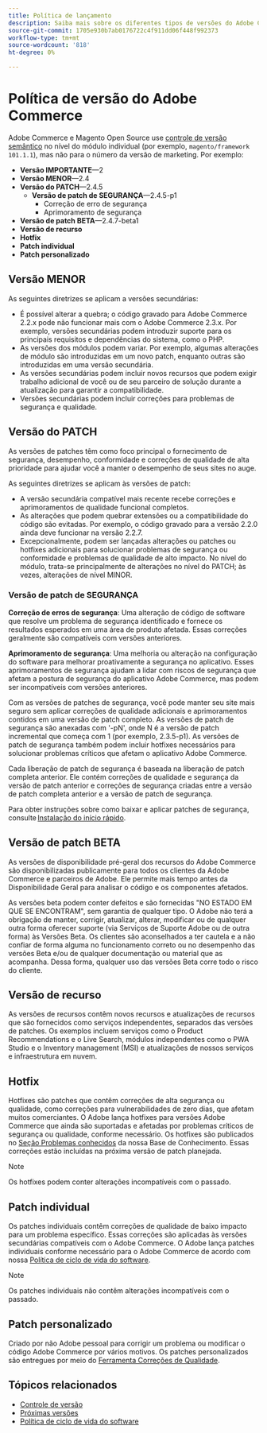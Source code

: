 ```yaml
---
title: Política de lançamento
description: Saiba mais sobre os diferentes tipos de versões do Adobe Commerce, incluindo menor importância, patch, patch de segurança, recurso, hotfix, patch individual e patch personalizado.
source-git-commit: 1705e930b7ab0176722c4f911dd06f448f992373
workflow-type: tm+mt
source-wordcount: '818'
ht-degree: 0%

---
```



# Política de versão do Adobe Commerce

Adobe Commerce e Magento Open Source use [controle de versão semântico](https://semver.org/) no nível do módulo individual (por exemplo, `magento/framework 101.1.1`), mas não para o número da versão de marketing. Por exemplo:

- **Versão IMPORTANTE**—2
- **Versão MENOR**—2.4
- **Versão do PATCH**—2.4.5
   - **Versão de patch de SEGURANÇA**—2.4.5-p1
      - Correção de erro de segurança
      - Aprimoramento de segurança
- **Versão de patch BETA**—2.4.7-beta1
- **Versão de recurso**
- **Hotfix**
- **Patch individual**
- **Patch personalizado**

## Versão MENOR

As seguintes diretrizes se aplicam a versões secundárias:

- É possível alterar a quebra; o código gravado para Adobe Commerce 2.2.x pode não funcionar mais com o Adobe Commerce 2.3.x. Por exemplo, versões secundárias podem introduzir suporte para os principais requisitos e dependências do sistema, como o PHP.
- As versões dos módulos podem variar. Por exemplo, algumas alterações de módulo são introduzidas em um novo patch, enquanto outras são introduzidas em uma versão secundária.
- As versões secundárias podem incluir novos recursos que podem exigir trabalho adicional de você ou de seu parceiro de solução durante a atualização para garantir a compatibilidade.
- Versões secundárias podem incluir correções para problemas de segurança e qualidade.

## Versão do PATCH

As versões de patches têm como foco principal o fornecimento de segurança, desempenho, conformidade e correções de qualidade de alta prioridade para ajudar você a manter o desempenho de seus sites no auge.

As seguintes diretrizes se aplicam às versões de patch:

- A versão secundária compatível mais recente recebe correções e aprimoramentos de qualidade funcional completos.
- As alterações que podem quebrar extensões ou a compatibilidade do código são evitadas. Por exemplo, o código gravado para a versão 2.2.0 ainda deve funcionar na versão 2.2.7.
- Excepcionalmente, podem ser lançadas alterações ou patches ou hotfixes adicionais para solucionar problemas de segurança ou conformidade e problemas de qualidade de alto impacto. No nível do módulo, trata-se principalmente de alterações no nível do PATCH; às vezes, alterações de nível MINOR.

### Versão de patch de SEGURANÇA

**Correção de erros de segurança**: Uma alteração de código de software que resolve um problema de segurança identificado e fornece os resultados esperados em uma área de produto afetada. Essas correções geralmente são compatíveis com versões anteriores.

**Aprimoramento de segurança**: Uma melhoria ou alteração na configuração do software para melhorar proativamente a segurança no aplicativo. Esses aprimoramentos de segurança ajudam a lidar com riscos de segurança que afetam a postura de segurança do aplicativo Adobe Commerce, mas podem ser incompatíveis com versões anteriores.

Com as versões de patches de segurança, você pode manter seu site mais seguro sem aplicar correções de qualidade adicionais e aprimoramentos contidos em uma versão de patch completo. As versões de patch de segurança são anexadas com &#39;-pN&#39;, onde N é a versão de patch incremental que começa com 1 (por exemplo, 2.3.5-p1). As versões de patch de segurança também podem incluir hotfixes necessários para solucionar problemas críticos que afetam o aplicativo Adobe Commerce.

Cada liberação de patch de segurança é baseada na liberação de patch completa anterior. Ele contém correções de qualidade e segurança da versão de patch anterior e correções de segurança criadas entre a versão de patch completa anterior e a versão de patch de segurança.

Para obter instruções sobre como baixar e aplicar patches de segurança, consulte [Instalação do início rápido](../installation/composer.md#example---security-patch).

## Versão de patch BETA

As versões de disponibilidade pré-geral dos recursos do Adobe Commerce são disponibilizadas publicamente para todos os clientes da Adobe Commerce e parceiros de Adobe. Ele permite mais tempo antes da Disponibilidade Geral para analisar o código e os componentes afetados.

As versões beta podem conter defeitos e são fornecidas &quot;NO ESTADO EM QUE SE ENCONTRAM&quot;, sem garantia de qualquer tipo. O Adobe não terá a obrigação de manter, corrigir, atualizar, alterar, modificar ou de qualquer outra forma oferecer suporte (via Serviços de Suporte Adobe ou de outra forma) às Versões Beta. Os clientes são aconselhados a ter cautela e a não confiar de forma alguma no funcionamento correto ou no desempenho das versões Beta e/ou de qualquer documentação ou material que as acompanha. Dessa forma, qualquer uso das versões Beta corre todo o risco do cliente.

## Versão de recurso

As versões de recursos contêm novos recursos e atualizações de recursos que são fornecidos como serviços independentes, separados das versões de patches. Os exemplos incluem serviços como o Product Recommendations e o Live Search, módulos independentes como o PWA Studio e o Inventory management (MSI) e atualizações de nossos serviços e infraestrutura em nuvem.

## Hotfix

Hotfixes são patches que contêm correções de alta segurança ou qualidade, como correções para vulnerabilidades de zero dias, que afetam muitos comerciantes. O Adobe lança hotfixes para versões Adobe Commerce que ainda são suportadas e afetadas por problemas críticos de segurança ou qualidade, conforme necessário. Os hotfixes são publicados no [Seção Problemas conhecidos](https://support.magento.com/hc/en-us/sections/360003869892-Known-issues-patches-attached-) da nossa Base de Conhecimento. Essas correções estão incluídas na próxima versão de patch planejada.

>[!NOTE]
>
>Os hotfixes podem conter alterações incompatíveis com o passado.

## Patch individual

Os patches individuais contêm correções de qualidade de baixo impacto para um problema específico. Essas correções são aplicadas às versões secundárias compatíveis com o Adobe Commerce. O Adobe lança patches individuais conforme necessário para o Adobe Commerce de acordo com nossa [Política de ciclo de vida do software](https://www.adobe.com/content/dam/cc/en/legal/terms/enterprise/pdfs/Adobe-Commerce-Software-Lifecycle-Policy.pdf).

>[!NOTE]
>
>Os patches individuais não contêm alterações incompatíveis com o passado.

## Patch personalizado

Criado por não Adobe pessoal para corrigir um problema ou modificar o código Adobe Commerce por vários motivos. Os patches personalizados são entregues por meio do [Ferramenta Correções de Qualidade](https://experienceleague.adobe.com/docs/commerce-operations/tools/quality-patches-tool/usage.html).

## Tópicos relacionados

- [Controle de versão](https://developer.adobe.com/commerce/php/development/versioning/)
- [Próximas versões](schedule.md)
- [Política de ciclo de vida do software](https://www.adobe.com/content/dam/cc/en/legal/terms/enterprise/pdfs/Adobe-Commerce-Software-Lifecycle-Policy.pdf)
